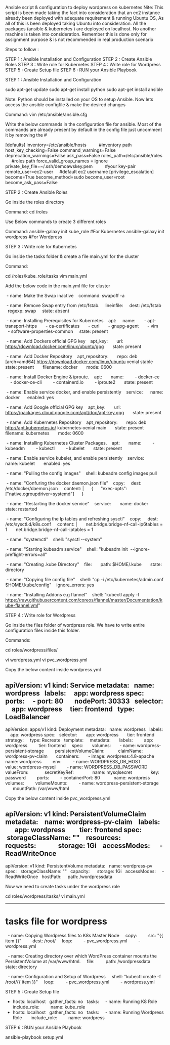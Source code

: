 Ansible script & configuration to deploy wordpress on kubernetes
Nite: This script is been made taking the fact into consideration that an ec2 instance already been deployed with 
adequate requirement & running Ubuntu OS, As all of this is been deployed taking Ubuntu into consideration.
All the packages (ansible & kubernetes ) are deployed on localhost. No another machine is taken into consideration.
Remember this is done only for assignment purpose & is not recommended in real production scenario

Steps to follow :

STEP 1 : Ansible Installation and Configuration
STEP 2 : Create Ansible Roles
STEP 3 : Write role for Kubernetes
STEP 4 : Write role for Wordpress
STEP 5 : Create Setup file
STEP 6 : RUN your Ansible Playbook

STEP 1 : Ansible Installation and Configuration

sudo apt-get update
sudo apt-get install python
sudo apt-get install ansible

Note: Python should be installed on your OS to setup Ansible. 
Now lets access the ansible configfile & make the desired changes

Command: vim /etc/ansible/ansible.cfg

Write the below commands in the configuration file for ansible. Most of the commands are already present by default in the config file just uncomment it by removing the #

[defaults]
inventory=/etc/ansible/hosts          #inventory path
host_key_checking=False
command_warnings=False
deprecation_warnings=False
ask_pass=False
roles_path=/etc/ansible/roles      #roles path
force_valid_group_names = ignore
private_key_file=~/.ssh/demoawskey.pem          #your key-pair
remote_user=ec2-user     #default ec2 username
[privilege_escalation]
become=True
become_method=sudo
become_user=root
become_ask_pass=False



STEP 2 : Create Ansible Roles

Go inside the roles directory

Command: cd /roles

Use Below commands to create 3 different roles

Command: 
ansible-galaxy init kube_role                  #For Kubernetes 
ansible-galaxy init wordpress                 #For Wordpress



STEP 3 : Write role for Kubernetes 

Go inside the tasks folder & create a file main.yml for the cluster

Command: 

cd /roles/kube_role/tasks
vim main.yml

Add the below code in the main.yml file for cluster

 - name: Make the Swap inactive
   command: swapoff -a

 - name: Remove Swap entry from /etc/fstab.
   lineinfile:
    dest: /etc/fstab
    regexp: swap
    state: absent

 - name: Installing Prerequisites for Kubernetes
   apt:
    name:
      - apt-transport-https
      - ca-certificates
      - curl
      - gnupg-agent
      - vim
      - software-properties-common
    state: present

 - name: Add Dockers official GPG key
   apt_key:
      url: https://download.docker.com/linux/ubuntu/gpg
      state: present

 - name: Add Docker Repository
   apt_repository:
      repo: deb [arch=amd64] https://download.docker.com/linux/ubuntu xenial stable
      state: present
      filename: docker
      mode: 0600

 - name: Install Docker Engine & iproute.
   apt:
      name:
        - docker-ce
        - docker-ce-cli
        - containerd.io
        - iproute2
      state: present

 - name: Enable service docker, and enable persistently
   service:
     name: docker
     enabled: yes

 - name: Add Google official GPG key
   apt_key:
      url: https://packages.cloud.google.com/apt/doc/apt-key.gpg
      state: present

 - name: Add Kubernetes Repository
   apt_repository:
      repo: deb http://apt.kubernetes.io/ kubernetes-xenial main
      state: present
      filename: kubernetes
      mode: 0600

 - name: Installing Kubernetes Cluster Packages.
   apt:
      name:
        - kubeadm
        - kubectl
        - kubelet
      state: present

 - name: Enable service kubelet, and enable persistently
   service:
      name: kubelet
      enabled: yes

 - name: "Pulling the config images"
   shell: kubeadm config images pull

 - name: "Confuring the docker daemon.json file"
   copy:
    dest: /etc/docker/daemon.json
    content: |
     {
     "exec-opts": ["native.cgroupdriver=systemd"]
     }

 - name: "Restarting the docker service"
   service:
      name: docker
      state: restarted

 - name: "Configuring the Ip tables and refreshing sysctl"
   copy:
    dest: /etc/sysctl.d/k8s.conf
    content: |
      net.bridge.bridge-nf-call-ip6tables = 1
      net.bridge.bridge-nf-call-iptables = 1

 - name: "systemctl"
   shell: "sysctl --system"

 - name: "Starting kubeadm service"
   shell: "kubeadm init  --ignore-preflight-errors=all"

 - name: "Creating .kube Directory"
   file:
      path: $HOME/.kube
      state: directory

 - name: "Copying file config file"
   shell: "cp -i /etc/kubernetes/admin.conf $HOME/.kube/config"
   ignore_errors: yes

 - name: "Installing Addons e.g flannel"
   shell: "kubectl apply -f https://raw.githubusercontent.com/coreos/flannel/master/Documentation/kube-flannel.yml"



STEP 4 : Write role for Wordpress

Go inside the files folder of wordpress role. We have to write entire configuration files inside this folder.

Commands: 

cd roles/wordpress/files/

vi wordpress.yml
vi pvc_wordpress.yml

Copy the below content inside wordpress.yml

apiVersion: v1
kind: Service
metadata:
  name: wordpress
  labels:
    app: wordpress
spec:
  ports:
    - port: 80
      nodePort: 30333
  selector:
    app: wordpress
    tier: frontend
  type: LoadBalancer
---
apiVersion: apps/v1
kind: Deployment
metadata:
  name: wordpress
  labels:
    app: wordpress
spec:
  selector:
      app: wordpress
      tier: frontend
  strategy:
    type: Recreate
  template:
    metadata:
      labels:
        app: wordpress
        tier: frontend
    spec:
      volumes:
      - name: wordpress-persistent-storage
        persistentVolumeClaim:
          claimName: wordpress-pv-claim
      containers:
      - image: wordpress:4.8-apache
        name: wordpress
        env:
        - name: WORDPRESS_DB_HOST
          value: wordpress-mysql
        - name: WORDPRESS_DB_PASSWORD
          valueFrom:
            secretKeyRef:
              name: mysqlsecret
              key: password
        ports:
        - containerPort: 80
          name: wordpress
        volumes:
        volumeMounts:
        - name: wordpress-persistent-storage
          mountPath: /var/www/html



Copy the below content inside pvc_wordpress.yml

apiVersion: v1
kind: PersistentVolumeClaim
metadata:
   name: wordpress-pv-claim
   labels:
        app: wordpress
        tier: frontend
spec:
   storageClassName: ""
   resources:
        requests:
             storage: 1Gi
   accessModes:
     - ReadWriteOnce
---
apiVersion: v1
kind: PersistentVolume
metadata:
  name: wordpress-pv
spec:
  storageClassName: ""
  capacity:
     storage: 1Gi
  accessModes:
    - ReadWriteOnce
  hostPath:
    path: /wordpressdata



Now we need to create tasks under the wordpress role

cd roles/wordpress/tasks/
vi main.yml

---
# tasks file for wordpress
  - name: Copying Wordpress files to K8s Master Node
    copy:
        src: "{{ item }}"
        dest: /root/
    loop:
        - pvc_wordpress.yml
        - wordpress.yml


  - name: Creating directory over which WordPress container mounts the PersistentVolume at /var/www/html.
    file:
        path: /wordpressdata
        state: directory

  - name: Configuration and Setup of Wordpress
    shell: "kubectl create -f /root/{{ item }}"
    loop:
        - pvc_wordpress.yml
        - wordpress.yml




STEP 5 : Create Setup file


- hosts: localhost
  gather_facts: no
  tasks:
    - name: Running K8 Role
      include_role:
        name: kube_role
- hosts: localhost
  gather_facts: no
  tasks:
    - name: Running Wordpress Role
      include_role:
        name: wordpress



STEP 6 : RUN your Ansible Playbook

ansible-playbook setup.yml